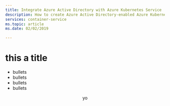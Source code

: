 ```yaml
---
title: Integrate Azure Active Directory with Azure Kubernetes Service
description: How to create Azure Active Directory-enabled Azure Kubernetes Service (AKS) clusters
services: container-service
ms.topic: article
ms.date: 02/02/2019

---
```



# this a title

- bullets
- bullets
- bullets
- bullets

<div align="center">yo</div>

